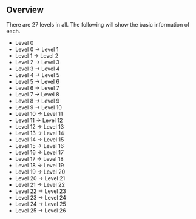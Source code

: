 ## Overview

There are 27 levels in all.
The following will show the basic information of each.

+ Level 0               
+ Level 0 -> Level 1    
+ Level 1 -> Level 2
+ Level 2 -> Level 3
+ Level 3 -> Level 4
+ Level 4 -> Level 5
+ Level 5 -> Level 6
+ Level 6 -> Level 7
+ Level 7 -> Level 8
+ Level 8 ->  Level 9
+ Level 9  -> Level 10
+ Level 10 -> Level 11
+ Level 11 -> Level 12
+ Level 12 -> Level 13
+ Level 13 -> Level 14
+ Level 14 -> Level 15
+ Level 15 -> Level 16
+ Level 16 -> Level 17
+ Level 17 -> Level 18
+ Level 18 -> Level 19
+ Level 19 -> Level 20
+ Level 20 -> Level 21
+ Level 21 -> Level 22
+ Level 22 -> Level 23
+ Level 23 -> Level 24
+ Level 24 -> Level 25
+ Level 25 -> Level 26